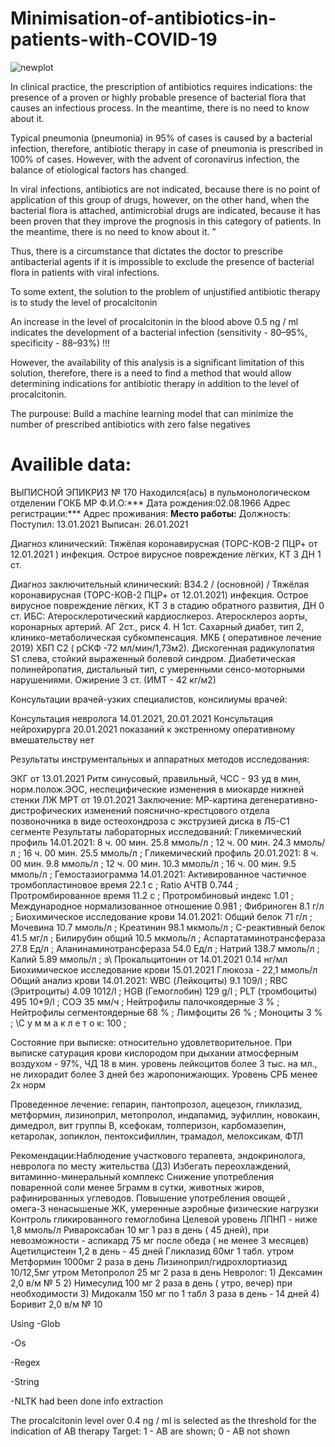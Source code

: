# Minimisation-of-antibiotics-in-patients-with-COVID-19

![newplot](https://user-images.githubusercontent.com/75216349/113827979-8f47e000-978c-11eb-8851-d99ab2e0c7b6.png)

In clinical practice, the prescription of antibiotics requires indications: the presence of a proven or highly probable presence of bacterial flora that causes an infectious process. In the meantime, there is no need to know about it. 

Typical pneumonia (pneumonia) in 95% of cases is caused by a bacterial infection, therefore, antibiotic therapy in case of pneumonia is prescribed in 100% of cases. However, with the advent of coronavirus infection, the balance of etiological factors has changed.

In viral infections, antibiotics are not indicated, because there is no point of application of this group of drugs, however, on the other hand, when the bacterial flora is attached, antimicrobial drugs are indicated, because it has been proven that they improve the prognosis in this category of patients. In the meantime, there is no need to know about it. ”

Thus, there is a circumstance that dictates the doctor to prescribe antibacterial agents if it is impossible to exclude the presence of bacterial flora in patients with viral infections.

To some extent, the solution to the problem of unjustified antibiotic therapy is to study the level of procalcitonin

An increase in the level of procalcitonin in the blood above 0.5 ng / ml indicates the development of a bacterial infection (sensitivity - 80–95%, specificity - 88–93%) !!!

However, the availability of this analysis is a significant limitation of this solution, therefore, there is a need to find a method that would allow determining indications for antibiotic therapy in addition to the level of procalcitonin.




The purpouse: Build a machine learning model that can minimize the number of prescribed antibiotics with zero false negatives
# Availible data:
ВЫПИСНОЙ ЭПИКРИЗ № 170 Находился(ась) в пульмонологическом отделении ГОКБ МР Ф.И.О:*** Дата рождения:02.08.1966 Адрес регистрации:*** Адрес проживания: **Место работы:** Должность: Поступил: 13.01.2021 Выписан: 26.01.2021​

Диагноз клинический: Тяжёлая коронавирусная (ТОРС-КОВ-2 ПЦР+ от 12.01.2021 ) инфекция. Острое вирусное повреждение лёгких, КТ 3 ДН 1 ст.​

Диагноз заключительный клинический: B34.2 / (основной) / Тяжёлая коронавирусная (ТОРС-КОВ-2 ПЦР+ от 12.01.2021) инфекция. Острое вирусное повреждение лёгких, КТ 3 в стадию обратного развития, ДН 0 ст. ИБС: Атеросклеротический кардиослкероз. Атеросклероз аорты, коронарных артерий. АГ 2ст., риск 4. Н 1ст. Сахарный диабет, тип 2, клинико-метаболическая субкомпенсация. МКБ ( оперативное лечение 2019) ХБП С2 ( рСКФ -72 мл/мин/1,73м2). Дискогенная радикулопатия S1 слева, стойкий выраженный болевой синдром. Диабетическая полинейропатия, дистальный тип, с умеренными сенсо-моторными нарушениями. Ожирение 3 ст. (ИМТ - 42 кг/м2)​

Консультации врачей-узких специалистов, консилиумы врачей:​

Консультация невролога 14.01.2021, 20.01.2021 Консультация нейрохирурга 20.01.2021 показаний к экстренному оперативному вмешательству нет​

Результаты инструментальных и аппаратных методов исследования:​

ЭКГ от 13.01.2021 Ритм синусовый, правильный, ЧСС - 93 уд в мин, норм.полож.ЭОС, неспецифические изменения в миокарде нижней стенки ЛЖ МРТ от 19.01.2021 Заключение: МР-картина дегенеративно-дистрофических изменений пояснично-крестцового отдела позвоночника в виде остеохондроза с экструзией диска в Л5-С1 сегменте Результаты лабораторных исследований: Гликемический профиль 14.01.2021: 8 ч. 00 мин. 25.8 ммоль/л ; 12 ч. 00 мин. 24.3 ммоль/л ; 16 ч. 00 мин. 25.5 ммоль/л ; Гликемический профиль 20.01.2021: 8 ч. 00 мин. 9.8 ммоль/л ; 12 ч. 00 мин. 10.3 ммоль/л ; 16 ч. 00 мин. 9.5 ммоль/л ; Гемостазиограмма 14.01.2021: Активированное частичное тромбопластиновое время 22.1 с ; Ratio АЧТВ 0.744 ; Протромбированное время 11.2 с ; Протромбиновый индекс 1.01 ; Международное нормализованное отношение 0.981 ; Фибриноген 8.1 г/л ; Биохимическое исследование крови 14.01.2021: Общий белок 71 г/л ; Мочевина 10.7 ммоль/л ; Креатинин 98.1 мкмоль/л ; C-реактивный белок 41.5 мг/л ; Билирубин общий 10.5 мкмоль/л ; Аспартатаминотрансфераза 27.8 Ед/л ; Аланинаминотрансфераза 54.0 Ед/л ; Натрий 138.7 ммоль/л ; Калий 5.89 ммоль/л ; э\ Прокальцитонин от 14.01.2021 0.14 нг/мл Биохимическое исследование крови 15.01.2021 Глюкоза - 22,1 ммоль/л Общий анализ крови 14.01.2021: WBC (Лейкоциты) 9.1 109/l ; RBC (Эритроциты) 4.09 1012/l ; HGB (Гемоглобин) 129 g/l ; PLT (тромбоциты) 495 10*9/l ; СОЭ 35 мм/ч ; Нейтрофилы палочкоядерные 3 % ; Нейтрофилы сегментоядерные 68 % ; Лимфоциты 26 % ; Моноциты 3 % ; \С у м м а к л е т о к: 100 ;​

Состояние при выписке: относительно удовлетворительное. При выписке сатурация крови кислородом при дыхании атмосферным воздухом - 97%, ЧД 18 в мин. уровень лейкоцитов более 3 тыс. на мл., не лихорадит более 3 дней без жаропонижающих. Уровень СРБ менее 2х норм​

Проведенное лечение: гепарин, пантопрозол, ацецезон, гликлазид, метформин, лизиноприл, метопролол, индапамид, эуфиллин, новокаин, димедрол, вит группы В, ксефокам, толперизон, карбомазепин, кетаролак, зопиклон, пентоксифиллин, трамадол, мелоксикам, ФТЛ​

Рекомендации:Наблюдение участкового терапевта, эндокринолога, невролога по месту жительства (Д3) Избегать переохлаждений, витаминно-минеральный комплекс Снижение употребления поваренной соли менее 5грамм в сутки, животных жиров, рафинированных углеводов. Повышение употребления овощей , омега-3 ненасышеные ЖК, умеренные аэробные физические нагрузки Контроль гликированного гемоглобина Целевой уровень ЛПНП - ниже 1,8 ммоль/л Ривароксабан 10 мг 1 раз в день ( 45 дней), при невозможности - аспикард 75 мг после обеда ( не менее 3 месяцев) Ацетилцистеин 1,2 в день - 45 дней Гликлазид 60мг 1 табл. утром Метформин 1000мг 2 раза в день Лизиноприл/гидрохлортиазид 10/12,5мг утром Метопролол 25 мг 2 раза в день Невролог: 1) Дексамин 2,0 в/м № 5 2) Нимесулид 100 мг 2 раза в день ( утро, вечер) при необходимости 3) Мидокалм 150 мг по 1 табл 3 раза в день - 14 дней 4) Боривит 2,0 в/м № 10​

Using 
-Glob​

-Os​

-Regex​

-String​

-NLTK
had been done info extraction




The procalcitonin level over 0.4 ng / ml is selected as the threshold for the indication of AB therapy
Target:
1 - AB are shown;
0 - AB not shown
